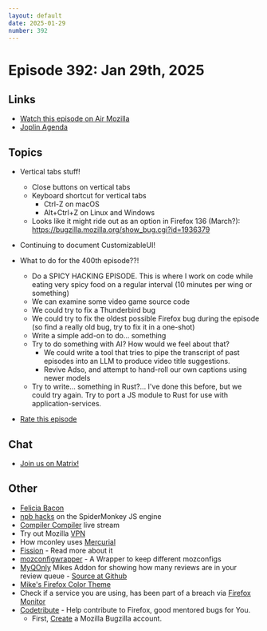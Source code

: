 ```yaml
---
layout: default
date: 2025-01-29
number: 392
---
```


# Episode 392: Jan 29th, 2025

## Links
* [Watch this episode on Air Mozilla](https://mzl.la/joy-of-coding-2025-01-29)
* [Joplin Agenda](https://mikeconley.ca/joc/agendas/Episode-0392.html)

## Topics
* Vertical tabs stuff!
  - Close buttons on vertical tabs
  - Keyboard shortcut for vertical tabs
    - Ctrl-Z on macOS
    - Alt+Ctrl+Z on Linux and Windows
  - Looks like it might ride out as an option in Firefox 136 (March?): https://bugzilla.mozilla.org/show_bug.cgi?id=1936379
* Continuing to document CustomizableUI!
* What to do for the 400th episode??!
  - Do a SPICY HACKING EPISODE. This is where I work on code while eating very spicy food on a regular interval (10 minutes per wing or something)
  - We can examine some video game source code
  - We could try to fix a Thunderbird bug
  - We could try to fix the oldest possible Firefox bug during the episode (so find a really old bug, try to fix it in a one-shot)
  - Write a simple add-on to do... something
  - Try to do something with AI? How would we feel about that?
    - We could write a tool that tries to pipe the transcript of past episodes into an LLM to produce video title suggestions.
    - Revive Adso, and attempt to hand-roll our own captions using newer models
  - Try to write... something in Rust?... I've done this before, but we could try again. Try to port a JS module to Rust for use with application-services.


* [Rate this episode](https://forms.gle/3q8bPY4XkzcTTuXx6)

## Chat
* [Join us on Matrix!](https://matrix.to/#/!enWuAmKDOEEPYejXRk:mozilla.org?via=mozilla.org&via=raim.ist)

## Other
* [Felicia Bacon](https://www.youtube.com/channel/UCMtqVykGztIYmj7OpFf7oeQ/videos)
* [npb hacks](https://www.twitch.tv/BackToTheCode) on the SpiderMonkey JS engine
* [Compiler Compiler](https://www.twitch.tv/codehag) live stream
* Try out Mozilla [VPN](https://vpn.mozilla.org/)
* How mconley uses [Mercurial](https://mikeconley.github.io/documents/How_mconley_uses_Mercurial_for_Mozilla_code)
* [Fission](https://firefox-source-docs.mozilla.org/dom/dom/Fission.html) - Read more about it
* [mozconfigwrapper](https://github.com/ahal/mozconfigwrapper) - A Wrapper to keep different mozconfigs
* [MyQOnly](https://addons.mozilla.org/en-US/firefox/addon/myqonly/) Mikes Addon for showing how many reviews are in your review queue - [Source at Github](https://github.com/mikeconley/myqonly)
* [Mike's Firefox Color Theme](https://addons.mozilla.org/en-US/firefox/addon/electricbluegaloo/)
* Check if a service you are using, has been part of a breach via [Firefox Monitor](https://monitor.firefox.com/breaches)
* [Codetribute](https://codetribute.mozilla.org/) - Help contribute to Firefox, good mentored bugs for You.
  - First, [Create](https://bugzilla.mozilla.org/createaccount.cgi) a Mozilla Bugzilla account.

